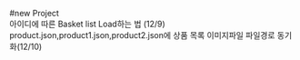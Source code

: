 #new Project<br>
아이디에 따른 Basket list Load하는 법 (12/9)<br>
product.json,product1.json,product2.json에 상품 목록 이미지파일 파일경로 동기화(12/10)<br>
